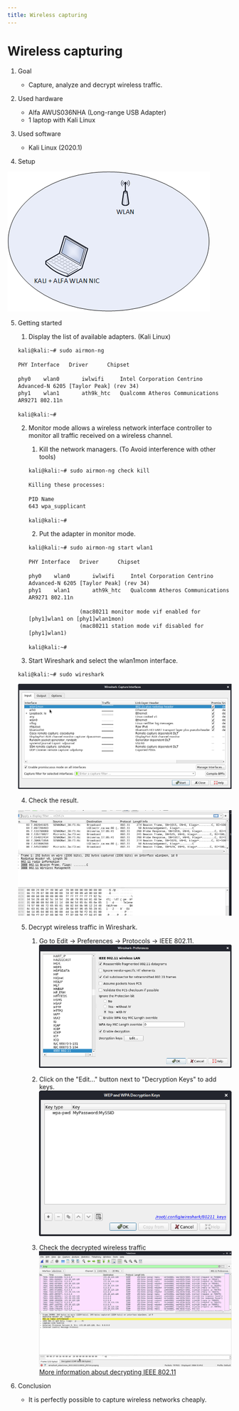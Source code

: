 ```yaml
---
title: Wireless capturing
---
```


# Wireless capturing

1. Goal
    * Capture, analyze and decrypt wireless traffic.

2. Used hardware
    * Alfa AWUS036NHA (Long-range USB Adapter)
    * 1 laptop with Kali Linux
    
3. Used software
    * Kali Linux (2020.1)

4. Setup

![Success](./assets/wlan.png)

5. Getting started

    1. Display the list of available adapters. (Kali Linux)
    
    ```
    kali@kali:~# sudo airmon-ng

    PHY	Interface	Driver		Chipset

    phy0	wlan0		iwlwifi		Intel Corporation Centrino Advanced-N 6205 [Taylor Peak] (rev 34)
    phy1	wlan1		ath9k_htc	Qualcomm Atheros Communications AR9271 802.11n
    
    kali@kali:~#
    ```
    
    2. Monitor mode allows a wireless network interface controller to monitor all traffic received on a wireless channel.

        1. Kill the network managers. (To Avoid interference with other tools)
        
        ```
        kali@kali:~# sudo airmon-ng check kill

        Killing these processes:

        PID Name
        643 wpa_supplicant

        kali@kali:~#
        ```
        
        2. Put the adapter in monitor mode.
        
        ```
        kali@kali:~# sudo airmon-ng start wlan1

        PHY	Interface	Driver		Chipset

        phy0	wlan0		iwlwifi		Intel Corporation Centrino Advanced-N 6205 [Taylor Peak] (rev 34)
        phy1	wlan1		ath9k_htc	Qualcomm Atheros Communications AR9271 802.11n

		                (mac80211 monitor mode vif enabled for [phy1]wlan1 on [phy1]wlan1mon)
		                (mac80211 station mode vif disabled for [phy1]wlan1)

        kali@kali:~#
        
        ```
    3. Start Wireshark and select the wlan1mon interface.
    
    ```
    kali@kali:~# sudo wireshark 
    ```
    ![Success](./assets/wireshark1.png)

    4. Check the result.

    ![Success](./assets/wireshark2.png)

    5. Decrypt wireless traffic in Wireshark.

        1. Go to Edit -> Preferences -> Protocols -> IEEE 802.11.
        ![Success](./assets/decrypt1.png)

        2. Click on the "Edit..." button next to "Decryption Keys" to add keys.
        ![Success](./assets/decrypt2.png)

        3. Check the decrypted wireless traffic
        ![Success](./assets/decrypt3.png)
        [More information about decrypting IEEE 802.11](https://gitlab.com/wireshark/wireshark/-/wikis/HowToDecrypt802.11)

6. Conclusion
    * It is perfectly possible to capture wireless networks cheaply.

    
